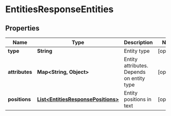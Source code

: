 
# EntitiesResponseEntities

## Properties
Name | Type | Description | Notes
------------ | ------------- | ------------- | -------------
**type** | **String** | Entity type |  [optional]
**attributes** | **Map&lt;String, Object&gt;** | Entity attributes. Depends on entity type |  [optional]
**positions** | [**List&lt;EntitiesResponsePositions&gt;**](EntitiesResponsePositions.md) | Entity positions in text |  [optional]



